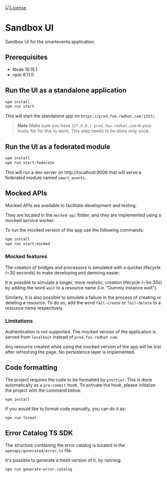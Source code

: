 [![License](https://img.shields.io/badge/license-Apache--2.0-blue.svg)](http://www.apache.org/licenses/LICENSE-2.0)

# Sandbox UI

Sandbox UI for the smartevents application.

## Prerequisites

- Node 16.15.1
- npm 8.11.0

## Run the UI as a standalone application

```sh
npm install
npm run start
```

This will start the standalone app on `https://prod.foo.redhat.com:1337/`.

> **Note**
> Make sure you have `127.0.0.1 prod.foo.redhat.com` in your hosts file for this to work.
> This step needs to be done only once.

## Run the UI as a federated module

```sh
npm install
npm run start:federate
```

This will run a dev server on http://localhost:9006 that will serve a federated module named `smart_events`.

## Mocked APIs

Mocked APIs are available to facilitate development and testing.

They are located in the `mocked-api` folder, and they are implemented using a mocked service worker.

To run the mocked version of the app use the following commands:

```sh
npm install
npm run start:mocked
```

### Mocked features

The creation of bridges and processors is simulated with a quicker lifecycle (~30 seconds) to make developing and demoing easier.

It is possible to simulate a longer, more realistic, creation lifecycle (~1m:30s) by adding the word `wait` to a resource name (i.e. "Dummy instance wait").

Similarly, It is also possible to simulate a failure in the process of creating or deleting a resource. To do so, add the word `fail-create` or `fail-delete` to a resource name respectively.

### Limitations

Authentication is not supported. The mocked version of the application is served from `localhost` instead of `prod.foo.redhat.com`.

Any resource created while using the mocked version of the app will be lost after refreshing the page. No persistence layer is implemented.

## Code formatting

The project requires the code to be formatted by `prettier`. This is done automatically as a `pre-commit` hook. To activate the hook, please initialize the project with the command below.

```
npm install
```

If you would like to format code manually, you can do it as:

```
npm run format
```

## Error Catalog TS SDK

The structure containing the error catalog is located in the `openapi/generated/error.ts` file.

It's possible to generate a fresh version of it, by running:

```sh
npm run generate-error-catalog
```
